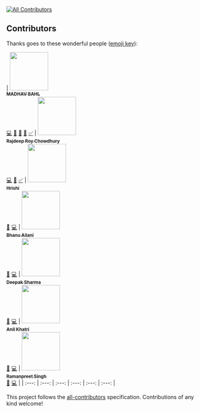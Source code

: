 
[![All Contributors](https://img.shields.io/badge/all_contributors-6-orange.svg?style=flat-square)](#contributors)
## Contributors

Thanks goes to these wonderful people ([emoji key](https://github.com/kentcdodds/all-contributors#emoji-key)):

<!-- ALL-CONTRIBUTORS-LIST:START - Do not remove or modify this section -->
<!-- prettier-ignore -->

| [<img src="https://avatars2.githubusercontent.com/u/26179770?v=4" width="100px;"/><br /><sub><b>MADHAV BAHL</b></sub>](http://madhavbahl.tech/)<br />[💻](https://github.com/MadhavBahlMD/DailyCodeBase/commits?author=MadhavBahlMD "Code") [📝](#blog-MadhavBahlMD "Blogposts") [📖](https://github.com/MadhavBahlMD/DailyCodeBase/commits?author=MadhavBahlMD "Documentation") [🎨](#design-MadhavBahlMD "Design") [✅](#tutorial-MadhavBahlMD "Tutorials") | [<img src="https://avatars2.githubusercontent.com/u/32531173?v=4" width="100px;"/><br /><sub><b>Rajdeep Roy Chowdhury</b></sub>](http://www.linkedin.com/in/razdeeproychowdhury)<br />[💻](https://github.com/MadhavBahlMD/DailyCodeBase/commits?author=Razdeep "Code") [📖](https://github.com/MadhavBahlMD/DailyCodeBase/commits?author=Razdeep "Documentation") [✅](#tutorial-Razdeep "Tutorials") | [<img src="https://avatars1.githubusercontent.com/u/16208722?v=4" width="100px;"/><br /><sub><b>Hrishi</b></sub>](https://hrishi1999.github.io)<br />[📖](https://github.com/MadhavBahlMD/DailyCodeBase/commits?author=Hrishi1999 "Documentation") [💻](https://github.com/MadhavBahlMD/DailyCodeBase/commits?author=Hrishi1999 "Code") | [<img src="https://avatars1.githubusercontent.com/u/33101287?v=4" width="100px;"/><br /><sub><b>Bhanu Ailani</b></sub>](https://github.com/Bhanu0202)<br />[📖](https://github.com/MadhavBahlMD/DailyCodeBase/commits?author=Bhanu0202 "Documentation") [💻](https://github.com/MadhavBahlMD/DailyCodeBase/commits?author=Bhanu0202 "Code") | [<img src="https://avatars3.githubusercontent.com/u/35690440?v=4" width="100px;"/><br /><sub><b>Deepak Sharma</b></sub>](https://sourcerer.io/dsdsharma)<br />[📖](https://github.com/MadhavBahlMD/DailyCodeBase/commits?author=dsdsharma "Documentation") [💻](https://github.com/MadhavBahlMD/DailyCodeBase/commits?author=dsdsharma "Code") | [<img src="https://avatars1.githubusercontent.com/u/27620628?v=4" width="100px;"/><br /><sub><b>Anil Khatri</b></sub>](https://imkaka.github.io/)<br />[📖](https://github.com/MadhavBahlMD/DailyCodeBase/commits?author=imkaka "Documentation") [💻](https://github.com/MadhavBahlMD/DailyCodeBase/commits?author=imkaka "Code") | [<img src="https://avatars2.githubusercontent.com/u/28749866?v=4" width="100px;"/><br /><sub><b>Ramanpreet Singh</b></sub>](https://github.com/Ramanpreet6262)<br />[📖](https://github.com/MadhavBahlMD/DailyCodeBase/commits?author=Ramanpreet6262 "Documentation") [💻](https://github.com/MadhavBahlMD/DailyCodeBase/commits?author=Ramanpreet6262 "Code") |
| :---: | :---: | :---: | :---: | :---: | :---: |
<!-- ALL-CONTRIBUTORS-LIST:END -->

This project follows the [all-contributors](https://github.com/kentcdodds/all-contributors) specification. Contributions of any kind welcome!